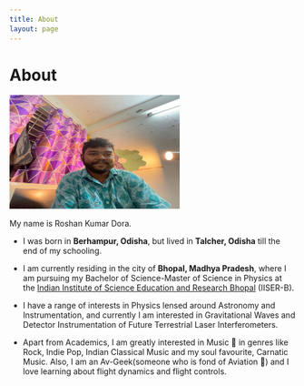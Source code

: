 ```yaml
---
title: About
layout: page
---
```

# About

<img src="homepage.jpg" alt="profile" width="300" height="200">

My name is Roshan Kumar Dora.

- I was born in **Berhampur, Odisha**, but lived in **Talcher, Odisha** till the end of my schooling.

- I am currently residing in the city of **Bhopal, Madhya Pradesh**, where I am pursuing my Bachelor of Science-Master of Science in Physics at the [Indian Institute of Science Education and Research Bhopal](https://www.iiserb.ac.in/) (IISER-B).

- I have a range of interests in Physics lensed around Astronomy and Instrumentation, and currently I am interested in Gravitational Waves and Detector Instrumentation of Future Terrestrial Laser Interferometers.

- Apart from Academics, I am greatly interested in Music 🎼 in genres like Rock, Indie Pop, Indian Classical Music and my soul favourite, Carnatic Music. Also, I am an Av-Geek(someone who is fond of Aviation 🛫) and I love learning about flight dynamics and flight controls. 
